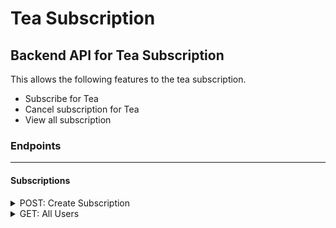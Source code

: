 # Tea Subscription

## Backend API for Tea Subscription

This allows the following features to the tea subscription.
- Subscribe for Tea
- Cancel subscription for Tea
- View all subscription

### Endpoints

---

#### Subscriptions
<details>
  <summary>POST: Create Subscription</summary>
  
  <br>
  Request:

  ```JS
  POST /api/v1/subscription
  ```


  Headers:

  ```JS
  Content-Type: application/json
  ```


  Body: 

	```JSON
	{
		"customer_id": "14",
		"subscription_id": "1"
	}

  <br>

  Response: 

  ```JSON
  {
    "data": {
      "type": "user",
      "attributes": {
        "email": "example@example.com",
        "user_type": "donor",
        "username": "example_username"
      }
    }
  }
  ```
</details>

<details>
  <summary>GET: All Users</summary>
  
  <br>
  Request:

  ```JS
  GET /api/v1/users
  ```

  Response: 

  | Result | Status |
  | ------- | ------| 
  | `Success` | 201 |
  | `Failure`| 401 |




<br>

---

<br>